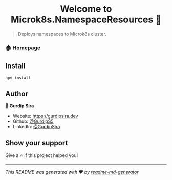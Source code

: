 <h1 align="center">Welcome to Microk8s.NamespaceResources 👋</h1>
<p>
</p>

> Deploys namespaces to Microk8s cluster.

### 🏠 [Homepage](https://github.com/GurdipS5/Microk8s.NamespaceResources)

## Install

```sh
npm install
```

## Author

👤 **Gurdip Sira**

* Website: https://gurdipsira.dev
* Github: [@GurdipS5](https://github.com/GurdipS5)
* LinkedIn: [@GurdipSira](https://linkedin.com/in/GurdipSira)

## Show your support

Give a ⭐️ if this project helped you!

***
_This README was generated with ❤️ by [readme-md-generator](https://github.com/kefranabg/readme-md-generator)_